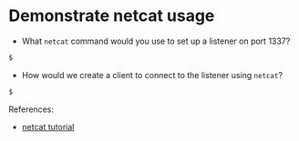 # Demonstrate netcat usage

- What `netcat` command would you use to set up a listener on port 1337?

```bash
$
```

- How would we create a client to connect to the listener using `netcat`?

```bash
$
```


References:

- [netcat tutorial](https://null-byte.wonderhowto.com/how-to/hack-like-pro-use-netcat-swiss-army-knife-hacking-tools-0148657/)

